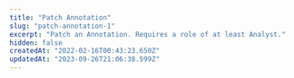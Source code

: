 ```yaml
---
title: "Patch Annotation"
slug: "patch-annotation-1"
excerpt: "Patch an Annotation. Requires a role of at least Analyst."
hidden: false
createdAt: "2022-02-16T00:43:23.650Z"
updatedAt: "2023-09-26T21:06:38.599Z"
---
```


